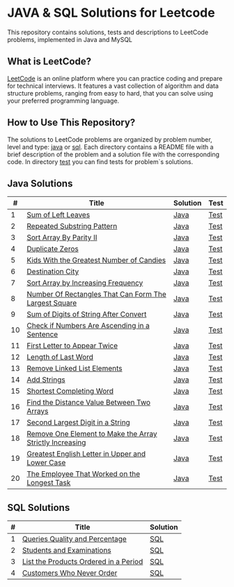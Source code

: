 # JAVA & SQL Solutions for Leetcode

This repository contains solutions, tests and descriptions to LeetCode problems, implemented in Java and MySQL

## What is LeetCode?

[LeetCode](https://leetcode.com/) is an online platform where you can practice coding and prepare for technical interviews. It features a vast collection of algorithm and data structure problems, ranging from easy to hard, that you can solve using your preferred programming language.

## How to Use This Repository?

The solutions to LeetCode problems are organized by problem number, level and type: [java](https://github.com/SerhiiRyzhkov/leetcode/tree/master/src/main/java) or [sql](https://github.com/SerhiiRyzhkov/leetcode/tree/master/src/main/sql). Each directory contains a README file with a brief description of the problem and a solution file with the corresponding code. In directory [test](https://github.com/SerhiiRyzhkov/leetcode/tree/master/src/test/) you can find tests for problem`s solutions.


## Java Solutions

| # | Title | Solution | Test |
|---| ----- | -------- | --------------------- |
| 1 | [Sum of Left Leaves](https://leetcode.com/problems/sum-of-left-leaves/) | [Java](https://github.com/SerhiiRyzhkov/leetcode/tree/master/src/main/java/easy/Task_404) | [Test](https://github.com/SerhiiRyzhkov/leetcode/blob/master/src/test/easy/Task_404/SolutionTest.java) |
| 2 | [Repeated Substring Pattern](https://leetcode.com/problems/repeated-substring-pattern/) | [Java](https://github.com/SerhiiRyzhkov/leetcode/tree/master/src/main/java/easy/Task_459) | [Test](https://github.com/SerhiiRyzhkov/leetcode/blob/master/src/test/easy/Task_459/SolutionTest.java) | 
| 3 | [Sort Array By Parity II](https://leetcode.com/problems/sort-array-by-parity-ii/) | [Java](https://github.com/SerhiiRyzhkov/leetcode/tree/master/src/main/java/easy/Task_922) | [Test](https://github.com/SerhiiRyzhkov/leetcode/blob/master/src/test/easy/Task_922/SolutionTest.java) | 
| 4 | [Duplicate Zeros](https://leetcode.com/problems/duplicate-zeros/) | [Java](https://github.com/SerhiiRyzhkov/leetcode/tree/master/src/main/java/easy/Task_1089) | [Test](https://github.com/SerhiiRyzhkov/leetcode/blob/master/src/test/easy/Task_1089/SolutionTest.java) | 
| 5 | [Kids With the Greatest Number of Candies](https://leetcode.com/problems/kids-with-the-greatest-number-of-candies/) | [Java](https://github.com/SerhiiRyzhkov/leetcode/tree/master/src/main/java/easy/Task_1431) | [Test](https://github.com/SerhiiRyzhkov/leetcode/blob/master/src/test/easy/Task_1431/SolutionTest.java) | 
| 6 | [Destination City](https://leetcode.com/problems/destination-city/) | [Java](https://github.com/SerhiiRyzhkov/leetcode/tree/master/src/main/java/easy/Task_1436) | [Test](https://github.com/SerhiiRyzhkov/leetcode/blob/master/src/test/easy/Task_1436/SolutionTest.java) | 
| 7 | [Sort Array by Increasing Frequency](https://leetcode.com/problems/sort-array-by-increasing-frequency/) | [Java](https://github.com/SerhiiRyzhkov/leetcode/tree/master/src/main/java/easy/Task_1636) | [Test](https://github.com/SerhiiRyzhkov/leetcode/blob/master/src/test/easy/Task_1636/SolutionTest.java) | 
| 8 | [Number Of Rectangles That Can Form The Largest Square](https://leetcode.com/problems/number-of-rectangles-that-can-form-the-largest-square/) | [Java](https://github.com/SerhiiRyzhkov/leetcode/tree/master/src/main/java/easy/Task_1725) | [Test](https://github.com/SerhiiRyzhkov/leetcode/blob/master/src/test/easy/Task_1725/SolutionTest.java) | 
| 9 | [Sum of Digits of String After Convert](https://leetcode.com/problems/sum-of-digits-of-string-after-convert/) | [Java](https://github.com/SerhiiRyzhkov/leetcode/tree/master/src/main/java/easy/Task_1945) | [Test](https://github.com/SerhiiRyzhkov/leetcode/blob/master/src/test/easy/Task_1945/SolutionTest.java) | 
| 10 | [Check if Numbers Are Ascending in a Sentence](https://leetcode.com/problems/check-if-numbers-are-ascending-in-a-sentence/) | [Java](https://github.com/SerhiiRyzhkov/leetcode/tree/master/src/main/java/easy/Task_2042) | [Test](https://github.com/SerhiiRyzhkov/leetcode/blob/master/src/test/easy/Task_2042/SolutionTest.java) | 
| 11 | [First Letter to Appear Twice](https://leetcode.com/problems/first-letter-to-appear-twice/) | [Java](https://github.com/SerhiiRyzhkov/leetcode/tree/master/src/main/java/easy/Task_2351) | [Test](https://github.com/SerhiiRyzhkov/leetcode/blob/master/src/test/easy/Task_2351/SolutionTest.java) |
| 12 | [Length of Last Word](https://leetcode.com/problems/length-of-last-word/) | [Java](https://github.com/SerhiiRyzhkov/leetcode/tree/master/src/main/java/easy/Task_58) | [Test](https://github.com/SerhiiRyzhkov/leetcode/blob/master/src/test/easy/Task_58/SolutionTest.java) | 
| 13 | [Remove Linked List Elements](https://leetcode.com/problems/remove-linked-list-elements/) | [Java](https://github.com/SerhiiRyzhkov/leetcode/tree/master/src/main/java/easy/Task_203) | [Test](https://github.com/SerhiiRyzhkov/leetcode/blob/master/src/test/easy/Task_203/SolutionTest.java) | 
| 14 | [Add Strings](https://leetcode.com/problems/add-strings/) | [Java](https://github.com/SerhiiRyzhkov/leetcode/tree/master/src/main/java/easy/Task_415) | [Test](https://github.com/SerhiiRyzhkov/leetcode/blob/master/src/test/easy/Task_415/SolutionTest.java) | 
| 15 | [Shortest Completing Word](https://leetcode.com/problems/shortest-completing-word/) | [Java](https://github.com/SerhiiRyzhkov/leetcode/tree/master/src/main/java/easy/Task_748) | [Test](https://github.com/SerhiiRyzhkov/leetcode/blob/master/src/test/easy/Task_748/SolutionTest.java) | 
| 16 | [Find the Distance Value Between Two Arrays](https://leetcode.com/problems/find-the-distance-value-between-two-arrays/) | [Java](https://github.com/SerhiiRyzhkov/leetcode/tree/master/src/main/java/easy/Task_1385) | [Test](https://github.com/SerhiiRyzhkov/leetcode/blob/master/src/test/easy/Task_1385/SolutionTest.java) | 
| 17 | [Second Largest Digit in a String](https://leetcode.com/problems/second-largest-digit-in-a-string/) | [Java](https://github.com/SerhiiRyzhkov/leetcode/tree/master/src/main/java/easy/Task_1796) | [Test](https://github.com/SerhiiRyzhkov/leetcode/blob/master/src/test/easy/Task_1796/SolutionTest.java) | 
| 18 | [Remove One Element to Make the Array Strictly Increasing](https://leetcode.com/problems/remove-one-element-to-make-the-array-strictly-increasing/) | [Java](https://github.com/SerhiiRyzhkov/leetcode/tree/master/src/main/java/easy/Task_1909) | [Test](https://github.com/SerhiiRyzhkov/leetcode/blob/master/src/test/easy/Task_1909/SolutionTest.java) |
| 19 | [Greatest English Letter in Upper and Lower Case](https://leetcode.com/problems/greatest-english-letter-in-upper-and-lower-case/) | [Java](https://github.com/SerhiiRyzhkov/leetcode/tree/master/src/main/java/easy/Task_2309) | [Test](https://github.com/SerhiiRyzhkov/leetcode/blob/master/src/test/easy/Task_2309/SolutionTest.java) |
| 20 | [The Employee That Worked on the Longest Task](https://leetcode.com/problems/the-employee-that-worked-on-the-longest-task/) | [Java](https://github.com/SerhiiRyzhkov/leetcode/tree/master/src/main/java/easy/Task_2432) | [Test](https://github.com/SerhiiRyzhkov/leetcode/blob/master/src/test/easy/Task_2432/SolutionTest.java) |

## SQL Solutions

| # | Title | Solution |
|---| ----- | -------- |
| 1 | [Queries Quality and Percentage](https://leetcode.com/problems/queries-quality-and-percentage/) | [SQL](https://github.com/SerhiiRyzhkov/leetcode/tree/master/src/main/sql/easy/Task_1211) |
| 2 | [Students and Examinations](https://leetcode.com/problems/students-and-examinations/) | [SQL](https://github.com/SerhiiRyzhkov/leetcode/tree/master/src/main/sql/easy/Task_1280) |
| 3 | [List the Products Ordered in a Period](https://leetcode.com/problems/list-the-products-ordered-in-a-period/) | [SQL](https://github.com/SerhiiRyzhkov/leetcode/tree/master/src/main/sql/easy/Task_1327) |
| 4 | [Customers Who Never Order](https://leetcode.com/problems/customers-who-never-order/) | [SQL](https://github.com/SerhiiRyzhkov/leetcode/tree/master/src/main/sql/easy/Task_1873) |
